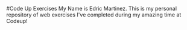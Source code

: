 #Code Up Exercises
My Name is Edric Martinez. 
This is my personal repository of web exercises
I've completed during my amazing time at Codeup!
